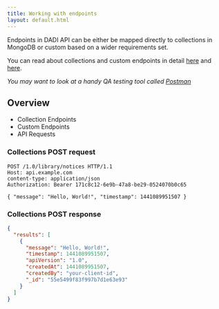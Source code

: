 ```yaml
---
title: Working with endpoints
layout: default.html
---
```


Endpoints in DADI API can be either be mapped directly to collections in MongoDB or custom based on a wider requirements set.

You can read about collections and custom endpoints in detail [here](https://github.com/dadi/api/blob/docs/docs/endpointsCollections.md) and [here](https://github.com/dadi/api/blob/docs/docs/endpointsCustom.md).

_You may want to look at a handy QA testing tool called [Postman](http://www.getpostman.com/)_

## Overview

* Collection Endpoints
* Custom Endpoints
* API Requests


### Collections POST request

```
POST /1.0/library/notices HTTP/1.1
Host: api.example.com
content-type: application/json
Authorization: Bearer 171c8c12-6e9b-47a8-be29-0524070b0c65

{ "message": "Hello, World!", "timestamp": 1441089951507 }
```

### Collections POST response

```json
{
  "results": [
    {
      "message": "Hello, World!",
      "timestamp": 1441089951507,
      "apiVersion": "1.0",
      "createdAt": 1441089951507,
      "createdBy": "your-client-id",
      "_id": "55e5499f83f997b7d1e63e93"
    }
  ]
}
```
